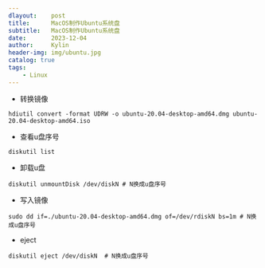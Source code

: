 ```yaml
---
dlayout:    post
title:      MacOS制作Ubuntu系统盘
subtitle:   MacOS制作Ubuntu系统盘
date:       2023-12-04
author:     Kylin
header-img: img/ubuntu.jpg
catalog: true
tags:
    - Linux
---
```




- 转换镜像

```
hdiutil convert -format UDRW -o ubuntu-20.04-desktop-amd64.dmg ubuntu-20.04-desktop-amd64.iso
```

- 查看u盘序号

```
diskutil list
```

- 卸载u盘

```
diskutil unmountDisk /dev/diskN # N换成u盘序号
```

- 写入镜像

```
sudo dd if=./ubuntu-20.04-desktop-amd64.dmg of=/dev/rdiskN bs=1m # N换成u盘序号
```

- eject

```
diskutil eject /dev/diskN  # N换成u盘序号
```

